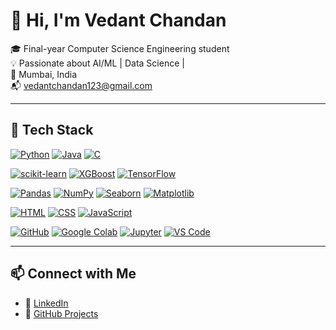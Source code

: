 # 👋 Hi, I'm Vedant Chandan

🎓 Final-year Computer Science Engineering student  
💡 Passionate about AI/ML | Data Science |                          
📍 Mumbai, India  
📬 vedantchandan123@gmail.com  

---

## 🚀 Tech Stack

[![Python](https://img.shields.io/badge/-Python-3776AB?style=flat&logo=python&logoColor=white)](https://www.python.org/)
[![Java](https://img.shields.io/badge/-Java-007396?style=flat&logo=java&logoColor=white)](https://www.java.com/)
[![C](https://img.shields.io/badge/-C-00599C?style=flat&logo=c&logoColor=white)](https://en.wikipedia.org/wiki/C_(programming_language))

[![scikit-learn](https://img.shields.io/badge/-Scikit_Learn-F7931E?style=flat&logo=scikit-learn&logoColor=white)](https://scikit-learn.org/)
[![XGBoost](https://img.shields.io/badge/-XGBoost-FF6600?style=flat&logo=xgboost&logoColor=white)](https://xgboost.readthedocs.io/)
[![TensorFlow](https://img.shields.io/badge/-TensorFlow-FF6F00?style=flat&logo=tensorflow&logoColor=white)](https://www.tensorflow.org/)

[![Pandas](https://img.shields.io/badge/-Pandas-150458?style=flat&logo=pandas)](https://pandas.pydata.org/)
[![NumPy](https://img.shields.io/badge/-NumPy-013243?style=flat&logo=numpy)](https://numpy.org/)
[![Seaborn](https://img.shields.io/badge/-Seaborn-1E90FF?style=flat)](https://seaborn.pydata.org/)
[![Matplotlib](https://img.shields.io/badge/-Matplotlib-11557C?style=flat)](https://matplotlib.org/)

[![HTML](https://img.shields.io/badge/-HTML5-E34F26?style=flat&logo=html5&logoColor=white)](https://developer.mozilla.org/en-US/docs/Web/HTML)
[![CSS](https://img.shields.io/badge/-CSS3-1572B6?style=flat&logo=css3&logoColor=white)](https://developer.mozilla.org/en-US/docs/Web/CSS)
[![JavaScript](https://img.shields.io/badge/-JavaScript-F7DF1E?style=flat&logo=javascript&logoColor=black)](https://developer.mozilla.org/en-US/docs/Web/JavaScript)

[![GitHub](https://img.shields.io/badge/-GitHub-181717?style=flat&logo=github)](https://github.com/)
[![Google Colab](https://img.shields.io/badge/-Colab-F9AB00?style=flat&logo=google-colab&logoColor=white)](https://colab.research.google.com/)
[![Jupyter](https://img.shields.io/badge/-Jupyter-F37626?style=flat&logo=jupyter&logoColor=white)](https://jupyter.org/)
[![VS Code](https://img.shields.io/badge/-VSCode-007ACC?style=flat&logo=visual-studio-code&logoColor=white)](https://code.visualstudio.com/)



---

## 📫 Connect with Me

- 💼 [LinkedIn](https://linkedin.com/in/vedant-chandan)
- 📁 [GitHub Projects](https://github.com/VedantChandanCS)

